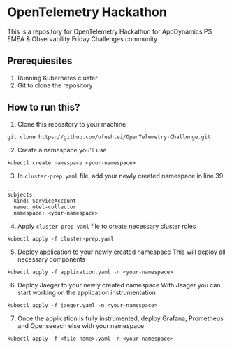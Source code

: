 # OpenTelemetry Hackathon
This is a repository for OpenTelemetry Hackathon for AppDynamics PS EMEA & Observability Friday Challenges community

## Prerequiesites
1. Running Kubernetes cluster
2. Git to clone the repository

## How to run this?
1. Clone this repository to your machine
```
git clone https://github.com/ofushtei/OpenTelemetry-Challenge.git
```
2. Create a namespace you'll use
```
kubectl create namespace <your-namespace>
```
3. In `cluster-prep.yaml` file, add your newly created namespace in line 39
```
...
subjects:
- kind: ServiceAccount
  name: otel-collector
  namespace: <your-namespace>
```
4. Apply `cluster-prep.yaml` file to create necessary cluster roles
```
kubectl apply -f cluster-prep.yaml
```
5. Deploy application to your newly created namespace
This will deploy all necessary components
```
kubectl apply -f application.yaml -n <your-namespace>
```
6. Deploy Jaeger to your newly created namespace
With Jaager you can start working on the application instrumentation
```
kubectl apply -f jaeger.yaml -n <your-namespace>
```
7. Once the application is fully instrumented, deploy Grafana, Prometheus and Openseeach else with your namespace
```
kubectl apply -f <file-name>.yaml -n <your-namespace>
```